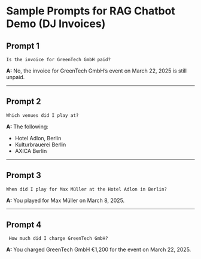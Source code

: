 # Sample Prompts for RAG Chatbot Demo (DJ Invoices)

## Prompt 1
``` 
Is the invoice for GreenTech GmbH paid?  
```
**A:** No, the invoice for GreenTech GmbH’s event on March 22, 2025 is still unpaid.

---


## Prompt 2
``` 
Which venues did I play at?
```
**A:** The following:
- Hotel Adlon, Berlin
- Kulturbrauerei Berlin
- AXICA Berlin 

---

## Prompt 3
```
When did I play for Max Müller at the Hotel Adlon in Berlin?  
```
**A:** You played for Max Müller on March 8, 2025.

---

## Prompt 4
```
 How much did I charge GreenTech GmbH?  
```
**A:** You charged GreenTech GmbH €1,200 for the event on March 22, 2025.
